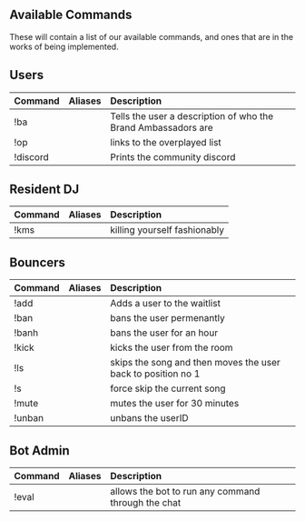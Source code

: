 ## Available Commands

These will contain a list of our available commands, and ones that are in the works of being implemented. 

## Users
| Command       | Aliases       | Description |
| ------------- |:-------------:| :-----|
| !ba           |               | Tells the user a description of who the Brand Ambassadors are |
| !op           |               | links to the overplayed list |
| !discord      |               |   Prints the community discord |

## Resident DJ
| Command       | Aliases       | Description |
| ------------- |:-------------:| :-----|
| !kms          |               | killing yourself fashionably |

## Bouncers
| Command       | Aliases       | Description |
| ------------- |:-------------:| :-----|
| !add          |               | Adds a user to the waitlist |
| !ban        |               | bans the user permenantly |
| !banh         |               | bans the user for an hour  |
| !kick           |               | kicks the user from the room |
| !ls           |               | skips the song and then moves the user back to position no 1 |
| !s            |               | force skip the current song |
| !mute          |               | mutes the user for 30 minutes |
| !unban           |               | unbans the userID |

## Bot Admin
| Command       | Aliases       | Description |
| ------------- |:-------------:| :-----|
| !eval       |               | allows the bot to run any command through the chat |
